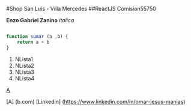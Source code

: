#Shop San Luis - Villa Mercedes
##ReactJS Comision55750

**Enzo Gabriel Zanino**
_italica_

```javascript

function sumar (a ,b) {
    return a + b
}

```

1. NLista1
1. NLista2
1. NLista3
1. NLista4


<a href="b.com"> A <a/>
<!-- A Y B COMO ABAJO -->
[A] (b.com)
[Linkedin] (https://www.linkedin.com/in/omar-jesus-manias)